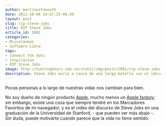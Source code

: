 ```yaml
---
author: martinezfaneyth
date: 2011-10-06 14:47:23-04:30
layout: post
slug: rip-steve-jobs
title: RIP Steve Jobs
article_id: 2001
categories:
- Misceláneas
- Software Libre
tags:
- connect the dots
- inspiración
- RIP Steve Jobs
image: http://huntingbears.com.ve/static/img/posts/2001/rip-steve-jobs__2.jpg
description: Steve Jobs murió a causa de una larga batalla con el cáncer.
---
```


Pocas personas a lo largo de nuestras vidas nos cambian para bien.

No soy dueño de ningún producto [Apple](http://apple.com), mucho menos un [Apple fanboy](http://huntingbears.com.ve/static/img/posts/2001/rip-steve-jobs__1.jpg); sin embargo, existe una cosa que siempre tendré en los Marcadores Favoritos de mi navegador, y es el video del discurso de Steve Jobs en una graduación de la Universidad de Stanford, - que pueden ver más abajo -. Sin duda, puede motivarte cuando parece que la vida no tiene sentido.

<span class="youtube" data-youtube-id="UF8uR6Z6KLc"></span>
